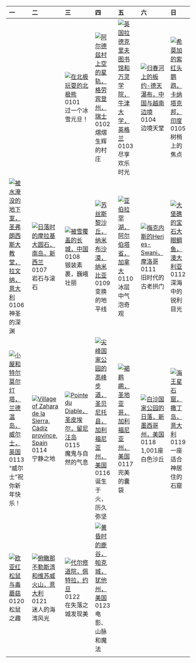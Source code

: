 | 一                                                                                                                                                                                                      | 二                                                                                                                                                                                                                       | 三                                                                                                                                                                                                    | 四                                                                                                                                                                                                          | 五                                                                                                                                                                                                  | 六                                                                                                                                                                                                  | 日                                                                                                                                                                                              |
|:-------------------------------------------------------------------------------------------------------------------------------------------------------------------------------------------------------|:------------------------------------------------------------------------------------------------------------------------------------------------------------------------------------------------------------------------|:-----------------------------------------------------------------------------------------------------------------------------------------------------------------------------------------------------|:-----------------------------------------------------------------------------------------------------------------------------------------------------------------------------------------------------------|:---------------------------------------------------------------------------------------------------------------------------------------------------------------------------------------------------|:---------------------------------------------------------------------------------------------------------------------------------------------------------------------------------------------------|:-----------------------------------------------------------------------------------------------------------------------------------------------------------------------------------------------|
|                                                                                                                                                                                                        |                                                                                                                                                                                                                         | [![](https://www.bing.com/th?id=OHR.PolarBearSwim_ZH-CN1000349057_320x240.jpg '在北极玩耍的北极熊')](https://www.bing.com/th?id=OHR.PolarBearSwim_ZH-CN1000349057_UHD.jpg)<br>0101<br>过一个冰雪元旦！                | [![](https://www.bing.com/th?id=OHR.ArdezSwitzerland_ZH-CN5605305240_320x240.jpg '阿尔德兹村上空的星轨，格劳宾登州，瑞士')](https://www.bing.com/th?id=OHR.ArdezSwitzerland_ZH-CN5605305240_UHD.jpg)<br>0102<br>熠熠生辉的村庄       | [![](https://www.bing.com/th?id=OHR.TolkienOxford_ZH-CN6331694590_320x240.jpg '英国拉德克里夫图书馆和万灵学院，牛津大学，英格兰')](https://www.bing.com/th?id=OHR.TolkienOxford_ZH-CN6331694590_UHD.jpg)<br>0103<br>尽享欢乐时光 | [![](https://www.bing.com/th?id=OHR.VietnamFalls_ZH-CN9659529108_320x240.jpg '归春河上的板约-德天瀑布，中国与越南边境')](https://www.bing.com/th?id=OHR.VietnamFalls_ZH-CN9659529108_UHD.jpg)<br>0104<br>边境天堂         | [![](https://www.bing.com/th?id=OHR.PlumParakeet_ZH-CN0311942558_320x240.jpg '希莫加的紫红头鹦鹉，卡纳塔克邦，印度')](https://www.bing.com/th?id=OHR.PlumParakeet_ZH-CN0311942558_UHD.jpg)<br>0105<br>树梢上的焦点     |
| [![](https://www.bing.com/th?id=OHR.RavennaBasilica_ZH-CN1406474730_320x240.jpg '被水淹没的地下室，圣弗朗西斯大教堂，拉文纳，意大利')](https://www.bing.com/th?id=OHR.RavennaBasilica_ZH-CN1406474730_UHD.jpg)<br>0106<br>神圣的深渊 | [![](https://www.bing.com/th?id=OHR.BouldersNZ_ZH-CN6750253580_320x240.jpg '日落时的摩拉基大圆石，南岛，新西兰')](https://www.bing.com/th?id=OHR.BouldersNZ_ZH-CN6750253580_UHD.jpg)<br>0107<br>岩石与滚石                                    | [![](https://www.bing.com/th?id=OHR.GreatWallStairs_ZH-CN4045949792_320x240.jpg '被雪覆盖的长城，中国')](https://www.bing.com/th?id=OHR.GreatWallStairs_ZH-CN4045949792_UHD.jpg)<br>0108<br>银装素裹，巍峨壮丽          | [![](https://www.bing.com/th?id=OHR.NamibiaDunes_ZH-CN5102483490_320x240.jpg '苏丝斯黎沙丘，纳米布沙漠，纳米比亚')](https://www.bing.com/th?id=OHR.NamibiaDunes_ZH-CN5102483490_UHD.jpg)<br>0109<br>变换的地平线                  | [![](https://www.bing.com/th?id=OHR.BubbleLake_ZH-CN7146244555_320x240.jpg '亚伯拉罕湖，阿尔伯塔省，加拿大')](https://www.bing.com/th?id=OHR.BubbleLake_ZH-CN7146244555_UHD.jpg)<br>0110<br>冰层中气泡奇观               | [![](https://www.bing.com/th?id=OHR.MeknesMorocco_ZH-CN7953910585_320x240.jpg '梅克内斯的Heri es-Swani，摩洛哥')](https://www.bing.com/th?id=OHR.MeknesMorocco_ZH-CN7953910585_UHD.jpg)<br>0111<br>旧时代的古老拱门 | [![](https://www.bing.com/th?id=OHR.CrescentTail_ZH-CN8283248964_320x240.jpg '大堡礁的宝石大眼鲷鱼，澳大利亚')](https://www.bing.com/th?id=OHR.CrescentTail_ZH-CN8283248964_UHD.jpg)<br>0112<br>深海中的锐利目光      |
| [![](https://www.bing.com/th?id=OHR.CoastalWales_ZH-CN9113929287_320x240.jpg '小屋和特尔莫尔灯塔，兰德温岛，威尔士，英国')](https://www.bing.com/th?id=OHR.CoastalWales_ZH-CN9113929287_UHD.jpg)<br>0113<br>“威尔士”祝你新年快乐！    | [![](https://www.bing.com/th?id=OHR.CadizSpain_ZH-CN0032172399_320x240.jpg 'Village of Zahara de la Sierra, Cádiz province, Spain')](https://www.bing.com/th?id=OHR.CadizSpain_ZH-CN0032172399_UHD.jpg)<br>0114<br>宁静之地 | [![](https://www.bing.com/th?id=OHR.PointeDiable_ZH-CN0610493136_320x240.jpg 'Pointe du Diable，圣皮埃尔，留尼汪岛')](https://www.bing.com/th?id=OHR.PointeDiable_ZH-CN0610493136_UHD.jpg)<br>0115<br>魔鬼与自然的气息 | [![](https://www.bing.com/th?id=OHR.PinnaclesPeaks_ZH-CN1603877182_320x240.jpg '尖峰国家公园的高峰步道，圣贝尼托县，加利福尼亚州，美国')](https://www.bing.com/th?id=OHR.PinnaclesPeaks_ZH-CN1603877182_UHD.jpg)<br>0116<br>诞生于火，历久弥坚 | [![](https://www.bing.com/th?id=OHR.PelicanPortrait_ZH-CN1928504597_320x240.jpg '褐鹈鹕，圣地亚哥，加利福尼亚州，美国')](https://www.bing.com/th?id=OHR.PelicanPortrait_ZH-CN1928504597_UHD.jpg)<br>0117<br>完美的囊袋    | [![](https://www.bing.com/th?id=OHR.WhiteSandsNP_ZH-CN2517618394_320x240.jpg '白沙国家公园的日落，新墨西哥州，美国')](https://www.bing.com/th?id=OHR.WhiteSandsNP_ZH-CN2517618394_UHD.jpg)<br>0118<br>1,001座白色沙丘     | [![](https://www.bing.com/th?id=OHR.NeptunesGrotto_ZH-CN3092540170_320x240.jpg '海王星石窟，撒丁岛， 意大利')](https://www.bing.com/th?id=OHR.NeptunesGrotto_ZH-CN3092540170_UHD.jpg)<br>0119<br>一座适合神居住的石窟 |
| [![](https://www.bing.com/th?id=OHR.DutchSquirrel_ZH-CN3896893818_320x240.jpg '欧亚红松鼠与毒蘑菇')](https://www.bing.com/th?id=OHR.DutchSquirrel_ZH-CN3896893818_UHD.jpg)<br>0120<br>松鼠之趣                      | [![](https://www.bing.com/th?id=OHR.NapoliPizza_ZH-CN4698906448_320x240.jpg '俯瞰那不勒斯湾和维苏威火山，意大利')](https://www.bing.com/th?id=OHR.NapoliPizza_ZH-CN4698906448_UHD.jpg)<br>0121<br>迷人的海湾风光                                | [![](https://www.bing.com/th?id=OHR.PetraMonastery_ZH-CN5091189333_320x240.jpg '代尔修道院，佩特拉，约旦')](https://www.bing.com/th?id=OHR.PetraMonastery_ZH-CN5091189333_UHD.jpg)<br>0122<br>在失落之城发现美           | [![](https://www.bing.com/th?id=OHR.DeerValley_ZH-CN6029262704_320x240.jpg '黄昏时的鹿谷，帕克城，犹他州，美国')](https://www.bing.com/th?id=OHR.DeerValley_ZH-CN6029262704_UHD.jpg)<br>0123<br>电影、山脉和魔法                    |                                                                                                                                                                                                    |                                                                                                                                                                                                    |                                                                                                                                                                                                |
|                                                                                                                                                                                                        |                                                                                                                                                                                                                         |                                                                                                                                                                                                      |                                                                                                                                                                                                            |                                                                                                                                                                                                    |                                                                                                                                                                                                    |                                                                                                                                                                                                |